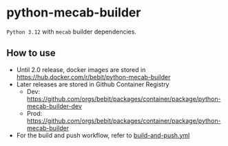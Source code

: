 # python-mecab-builder

`Python 3.12` with `mecab` builder dependencies.

## How to use
- Until 2.0 release, docker images are stored in https://hub.docker.com/r/bebit/python-mecab-builder
- Later releases are stored in Github Container Registry
  - Dev: https://github.com/orgs/bebit/packages/container/package/python-mecab-builder-dev
  - Prod: https://github.com/orgs/bebit/packages/container/package/python-mecab-builder
- For the build and push workflow, refer to [build-and-push.yml](.github/workflows/build-and-push.yml)
